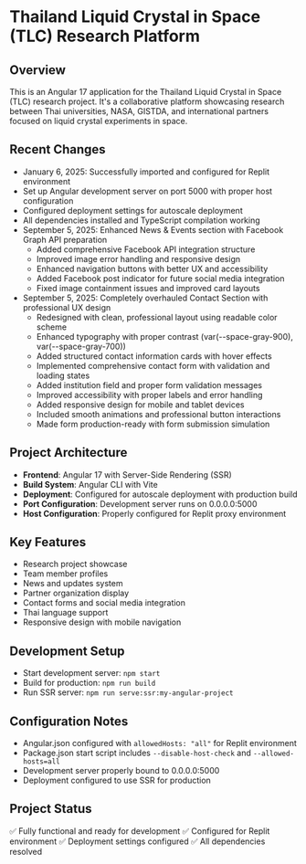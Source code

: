 # Thailand Liquid Crystal in Space (TLC) Research Platform

## Overview
This is an Angular 17 application for the Thailand Liquid Crystal in Space (TLC) research project. It's a collaborative platform showcasing research between Thai universities, NASA, GISTDA, and international partners focused on liquid crystal experiments in space.

## Recent Changes
- January 6, 2025: Successfully imported and configured for Replit environment
- Set up Angular development server on port 5000 with proper host configuration
- Configured deployment settings for autoscale deployment
- All dependencies installed and TypeScript compilation working
- September 5, 2025: Enhanced News & Events section with Facebook Graph API preparation
  - Added comprehensive Facebook API integration structure
  - Improved image error handling and responsive design
  - Enhanced navigation buttons with better UX and accessibility
  - Added Facebook post indicator for future social media integration
  - Fixed image containment issues and improved card layouts
- September 5, 2025: Completely overhauled Contact Section with professional UX design
  - Redesigned with clean, professional layout using readable color scheme
  - Enhanced typography with proper contrast (var(--space-gray-900), var(--space-gray-700))
  - Added structured contact information cards with hover effects
  - Implemented comprehensive contact form with validation and loading states
  - Added institution field and proper form validation messages
  - Improved accessibility with proper labels and error handling
  - Added responsive design for mobile and tablet devices
  - Included smooth animations and professional button interactions
  - Made form production-ready with form submission simulation

## Project Architecture
- **Frontend**: Angular 17 with Server-Side Rendering (SSR)
- **Build System**: Angular CLI with Vite
- **Deployment**: Configured for autoscale deployment with production build
- **Port Configuration**: Development server runs on 0.0.0.0:5000
- **Host Configuration**: Properly configured for Replit proxy environment

## Key Features
- Research project showcase
- Team member profiles
- News and updates system
- Partner organization display
- Contact forms and social media integration
- Thai language support
- Responsive design with mobile navigation

## Development Setup
- Start development server: `npm start`
- Build for production: `npm run build`
- Run SSR server: `npm run serve:ssr:my-angular-project`

## Configuration Notes
- Angular.json configured with `allowedHosts: "all"` for Replit environment
- Package.json start script includes `--disable-host-check` and `--allowed-hosts=all`
- Development server properly bound to 0.0.0.0:5000
- Deployment configured to use SSR for production

## Project Status
✅ Fully functional and ready for development
✅ Configured for Replit environment
✅ Deployment settings configured
✅ All dependencies resolved
